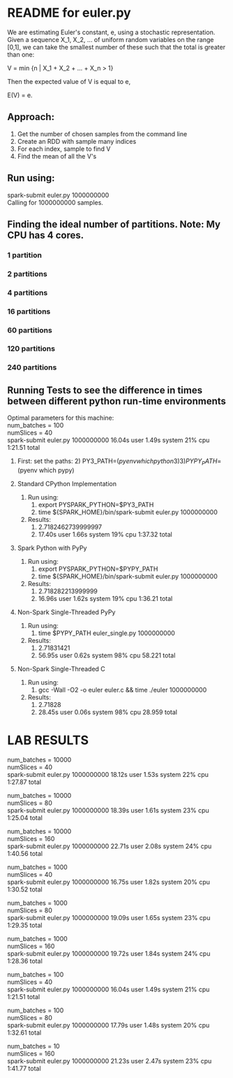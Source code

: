 # README for euler.py

We are estimating Euler's constant, e, using a stochastic representation. Given a sequence X_1, X_2, ... of uniform 
random variables on the range [0,1], we can take the smallest number of these such that the total is greater than one:

V = min {n | X_1 + X_2 + ... + X_n > 1}

Then the expected value of V is equal to e, 

E(V) = e.

## Approach:
1. Get the number of chosen samples from the command line
2. Create an RDD with sample many indices
3. For each index, sample to find V
4. Find the mean of all the V's

## Run using:
spark-submit euler.py 1000000000 \
Calling for 1000000000 samples.

## Finding the ideal number of partitions. Note: My CPU has 4 cores.

### 1 partition


### 2 partitions


### 4 partitions


### 16 partitions


### 60 partitions


### 120 partitions


### 240 partitions


## Running Tests to see the difference in times between different python run-time environments
Optimal parameters for this machine: \
num_batches = 100 \
numSlices = 40 \
spark-submit euler.py 1000000000  16.04s user 1.49s system 21% cpu 1:21.51 total

1) First: set the paths:
   2) PY3_PATH=$(pyenv which python3)
   3) PYPY_PATH=$(pyenv which pypy)

2) Standard CPython Implementation
   1) Run using: 
      1) export PYSPARK_PYTHON=$PY3_PATH
      2) time ${SPARK_HOME}/bin/spark-submit euler.py 1000000000
   2) Results: 
      1) 2.7182462739999997
      2) 17.40s user 1.66s system 19% cpu 1:37.32 total

2) Spark Python with PyPy
   1) Run using: 
      1) export PYSPARK_PYTHON=$PYPY_PATH 
      2) time ${SPARK_HOME}/bin/spark-submit euler.py 1000000000
   2) Results: 
      1) 2.718282213999999 
      2) 16.96s user 1.62s system 19% cpu 1:36.21 total

3) Non-Spark Single-Threaded PyPy
    1) Run using:
       1) time $PYPY_PATH euler_single.py 1000000000
    2) Results:
       1) 2.71831421
       2) 56.95s user 0.62s system 98% cpu 58.221 total

4) Non-Spark Single-Threaded C
    1) Run using:
       1) gcc -Wall -O2 -o euler euler.c && time ./euler 1000000000
    2) Results:
       1) 2.71828
       2) 28.45s user 0.06s system 98% cpu 28.959 total

# LAB RESULTS
num_batches = 10000 \
numSlices = 40 \
spark-submit euler.py 1000000000  18.12s user 1.53s system 22% cpu 1:27.87 total

num_batches = 10000 \
numSlices = 80 \
spark-submit euler.py 1000000000  18.39s user 1.61s system 23% cpu 1:25.04 total

num_batches = 10000 \
numSlices = 160 \
spark-submit euler.py 1000000000  22.71s user 2.08s system 24% cpu 1:40.56 total

num_batches = 1000 \
numSlices = 40 \
spark-submit euler.py 1000000000  16.75s user 1.82s system 20% cpu 1:30.52 total

num_batches = 1000 \
numSlices = 80 \
spark-submit euler.py 1000000000  19.09s user 1.65s system 23% cpu 1:29.35 total

num_batches = 1000 \
numSlices = 160 \
spark-submit euler.py 1000000000  19.72s user 1.84s system 24% cpu 1:28.36 total

num_batches = 100 \
numSlices = 40 \
spark-submit euler.py 1000000000  16.04s user 1.49s system 21% cpu 1:21.51 total

num_batches = 100 \
numSlices = 80 \
spark-submit euler.py 1000000000  17.79s user 1.48s system 20% cpu 1:32.61 total

num_batches = 10 \
numSlices = 160 \
spark-submit euler.py 1000000000  21.23s user 2.47s system 23% cpu 1:41.77 total
